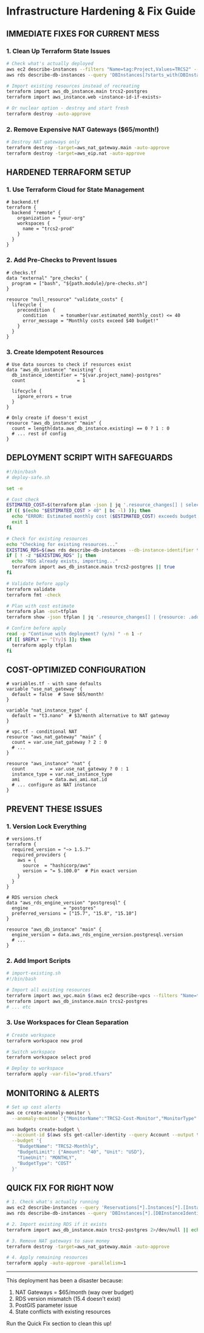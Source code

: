 # Infrastructure Hardening & Fix Guide

## IMMEDIATE FIXES FOR CURRENT MESS

### 1. Clean Up Terraform State Issues
```bash
# Check what's actually deployed
aws ec2 describe-instances --filters "Name=tag:Project,Values=TRCS2" --query 'Reservations[*].Instances[*].[InstanceId,State.Name]'
aws rds describe-db-instances --query 'DBInstances[?starts_with(DBInstanceIdentifier, `trcs2`)].[DBInstanceIdentifier,DBInstanceStatus]'

# Import existing resources instead of recreating
terraform import aws_db_instance.main trcs2-postgres
terraform import aws_instance.web <instance-id-if-exists>

# Or nuclear option - destroy and start fresh
terraform destroy -auto-approve
```

### 2. Remove Expensive NAT Gateways ($65/month!)
```bash
# Destroy NAT gateways only
terraform destroy -target=aws_nat_gateway.main -auto-approve
terraform destroy -target=aws_eip.nat -auto-approve
```

## HARDENED TERRAFORM SETUP

### 1. Use Terraform Cloud for State Management
```hcl
# backend.tf
terraform {
  backend "remote" {
    organization = "your-org"
    workspaces {
      name = "trcs2-prod"
    }
  }
}
```

### 2. Add Pre-Checks to Prevent Issues
```hcl
# checks.tf
data "external" "pre_checks" {
  program = ["bash", "${path.module}/pre-checks.sh"]
}

resource "null_resource" "validate_costs" {
  lifecycle {
    precondition {
      condition     = tonumber(var.estimated_monthly_cost) <= 40
      error_message = "Monthly costs exceed $40 budget!"
    }
  }
}
```

### 3. Create Idempotent Resources
```hcl
# Use data sources to check if resources exist
data "aws_db_instance" "existing" {
  db_instance_identifier = "${var.project_name}-postgres"
  count                   = 1
  
  lifecycle {
    ignore_errors = true
  }
}

# Only create if doesn't exist
resource "aws_db_instance" "main" {
  count = length(data.aws_db_instance.existing) == 0 ? 1 : 0
  # ... rest of config
}
```

## DEPLOYMENT SCRIPT WITH SAFEGUARDS

```bash
#!/bin/bash
# deploy-safe.sh

set -e

# Cost check
ESTIMATED_COST=$(terraform plan -json | jq '.resource_changes[] | select(.change.after.estimated_monthly_cost != null) | .change.after.estimated_monthly_cost' | awk '{sum += $1} END {print sum}')
if (( $(echo "$ESTIMATED_COST > 40" | bc -l) )); then
  echo "ERROR: Estimated monthly cost ($ESTIMATED_COST) exceeds budget!"
  exit 1
fi

# Check for existing resources
echo "Checking for existing resources..."
EXISTING_RDS=$(aws rds describe-db-instances --db-instance-identifier trcs2-postgres 2>/dev/null || echo "")
if [ ! -z "$EXISTING_RDS" ]; then
  echo "RDS already exists, importing..."
  terraform import aws_db_instance.main trcs2-postgres || true
fi

# Validate before apply
terraform validate
terraform fmt -check

# Plan with cost estimate
terraform plan -out=tfplan
terraform show -json tfplan | jq '.resource_changes[] | {resource: .address, action: .change.actions[], cost: .change.after.estimated_monthly_cost}'

# Confirm before apply
read -p "Continue with deployment? (y/n) " -n 1 -r
if [[ $REPLY =~ ^[Yy]$ ]]; then
  terraform apply tfplan
fi
```

## COST-OPTIMIZED CONFIGURATION

```hcl
# variables.tf - with sane defaults
variable "use_nat_gateway" {
  default = false  # Save $65/month!
}

variable "nat_instance_type" {
  default = "t3.nano"  # $3/month alternative to NAT gateway
}

# vpc.tf - conditional NAT
resource "aws_nat_gateway" "main" {
  count = var.use_nat_gateway ? 2 : 0
  # ...
}

resource "aws_instance" "nat" {
  count         = var.use_nat_gateway ? 0 : 1
  instance_type = var.nat_instance_type
  ami           = data.aws_ami.nat.id
  # ... configure as NAT instance
}
```

## PREVENT THESE ISSUES

### 1. Version Lock Everything
```hcl
# versions.tf
terraform {
  required_version = "~> 1.5.7"
  required_providers {
    aws = {
      source  = "hashicorp/aws"
      version = "= 5.100.0"  # Pin exact version
    }
  }
}

# RDS version check
data "aws_rds_engine_version" "postgresql" {
  engine             = "postgres"
  preferred_versions = ["15.7", "15.8", "15.10"]
}

resource "aws_db_instance" "main" {
  engine_version = data.aws_rds_engine_version.postgresql.version
  # ...
}
```

### 2. Add Import Scripts
```bash
# import-existing.sh
#!/bin/bash

# Import all existing resources
terraform import aws_vpc.main $(aws ec2 describe-vpcs --filters "Name=tag:Project,Values=TRCS2" --query 'Vpcs[0].VpcId' --output text)
terraform import aws_db_instance.main trcs2-postgres
# ... etc
```

### 3. Use Workspaces for Clean Separation
```bash
# Create workspace
terraform workspace new prod

# Switch workspace
terraform workspace select prod

# Deploy to workspace
terraform apply -var-file="prod.tfvars"
```

## MONITORING & ALERTS

```bash
# Set up cost alerts
aws ce create-anomaly-monitor \
  --anomaly-monitor '{"MonitorName":"TRCS2-Cost-Monitor","MonitorType":"CUSTOM","MonitorDimension":"SERVICE"}'

aws budgets create-budget \
  --account-id $(aws sts get-caller-identity --query Account --output text) \
  --budget '{
    "BudgetName": "TRCS2-Monthly",
    "BudgetLimit": {"Amount": "40", "Unit": "USD"},
    "TimeUnit": "MONTHLY",
    "BudgetType": "COST"
  }'
```

## QUICK FIX FOR RIGHT NOW

```bash
# 1. Check what's actually running
aws ec2 describe-instances --query 'Reservations[*].Instances[*].[InstanceId,State.Name,Tags[?Key==`Name`].Value]' --output table
aws rds describe-db-instances --query 'DBInstances[*].[DBInstanceIdentifier,DBInstanceStatus]' --output table

# 2. Import existing RDS if it exists
terraform import aws_db_instance.main trcs2-postgres 2>/dev/null || echo "No RDS to import"

# 3. Remove NAT gateways to save money
terraform destroy -target=aws_nat_gateway.main -auto-approve

# 4. Apply remaining resources
terraform apply -auto-approve -parallelism=1
```

---

This deployment has been a disaster because:
1. NAT Gateways = $65/month (way over budget)
2. RDS version mismatch (15.4 doesn't exist)
3. PostGIS parameter issue
4. State conflicts with existing resources

Run the Quick Fix section to clean this up!